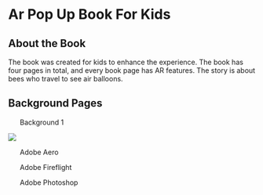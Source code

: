 <h1>Ar Pop Up Book For Kids</h1>

<h2>About the Book</h2>
<p>The book was created for kids to enhance the experience. The book has four pages in total, and every book page has AR features. The story is about bees who travel to see air balloons.</p>
<h2>Background Pages</h2>
<ul>Background 1 </ul>

![](/Assets/Images/Background1.png)


  <ul>Adobe Aero</ul>
  <ul>Adobe Fireflight</ul>
  <ul>Adobe Photoshop</ul>

